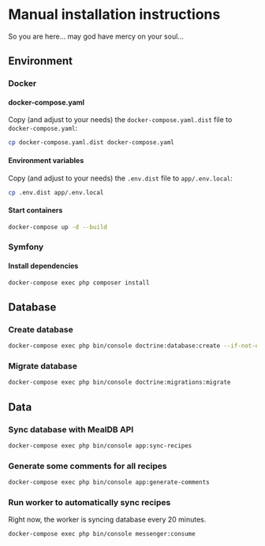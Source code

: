 # Manual installation instructions
So you are here... may god have mercy on your soul...

## Environment
### Docker
#### docker-compose.yaml

Copy (and adjust to your needs) 
the `docker-compose.yaml.dist` file to `docker-compose.yaml`:

```bash
cp docker-compose.yaml.dist docker-compose.yaml
```

#### Environment variables

Copy (and adjust to your needs)
the `.env.dist` file to `app/.env.local`:

```bash
cp .env.dist app/.env.local
```

#### Start containers
```bash
docker-compose up -d --build
```

### Symfony
#### Install dependencies
```bash
docker-compose exec php composer install
```

## Database
### Create database
```bash
docker-compose exec php bin/console doctrine:database:create --if-not-exists
```

### Migrate database
```bash
docker-compose exec php bin/console doctrine:migrations:migrate
```

## Data
### Sync database with MealDB API
```bash
docker-compose exec php bin/console app:sync-recipes
```
### Generate some comments for all recipes
```bash
docker-compose exec php bin/console app:generate-comments
```

### Run worker to automatically sync recipes

Right now, the worker is syncing database every 20 minutes.

```bash
docker-compose exec php bin/console messenger:consume
```
